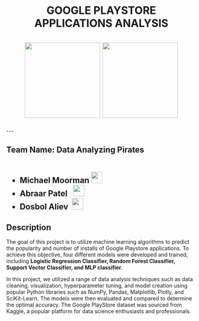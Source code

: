 <div id="header" align="center">
  <h1> GOOGLE PLAYSTORE APPLICATIONS ANALYSIS
    <br><br>
   <img src="https://media.giphy.com/media/qgQUggAC3Pfv687qPC/giphy.gif" width="200"/>
   <img src="https://media.giphy.com/media/ww9Z3l8wl4szKyRIro/giphy.gif", width="200"/>
  </h1>
</div>
---

<h2>Team Name: Data Analyzing Pirates
  <ul><br>
    <li><b>Michael Moorman <img src="https://media.giphy.com/media/m0dmKBkncVETJv2h0S/giphy.gif" width="30px"/></b></li>
    <li><b>Abraar Patel &nbsp <img src="https://media.giphy.com/media/m0dmKBkncVETJv2h0S/giphy.gif" width="30px"/></b></li>
    <li><b>Dosbol Aliev &nbsp<img src="https://media.giphy.com/media/m0dmKBkncVETJv2h0S/giphy.gif" width="30px"/></b></li>
  </ul>
  </h2>
  
<h2> Description </h2>
 
 <p>The goal of this project is to utilize machine learning algorithms to predict the popularity and number of installs of Google Playstore applications. To achieve this objective, four different models were developed and trained, including <b>Logistic Regression Classifier, Random Forest Classifier, Support Vector Classifier, and MLP classifier</b>.<br>
 
In this project, we utilized a range of data analysis techniques such as data cleaning, visualization, hyperparameter tuning, and model creation using popular Python libraries such as NumPy, Pandas, Matplotlib, Plotly, and SciKit-Learn. The models were then evaluated and compared to determine the optimal accuracy. The Google PlayStore dataset was sourced from Kaggle, a popular platform for data science enthusiasts and professionals. <b> </p>
 
